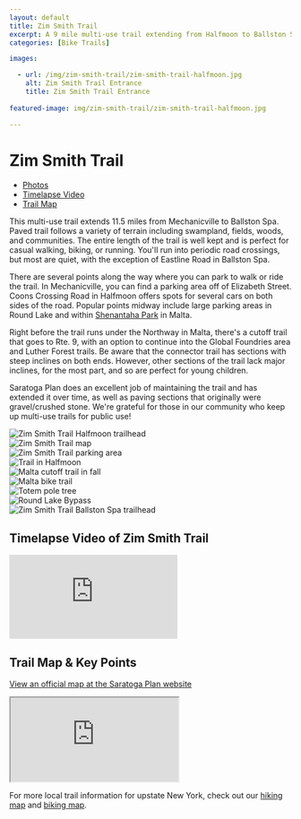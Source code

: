 ```yaml
---
layout: default
title: Zim Smith Trail 
excerpt: A 9 mile multi-use trail extending from Halfmoon to Ballston Spa
categories: [Bike Trails]

images:

  - url: /img/zim-smith-trail/zim-smith-trail-halfmoon.jpg
    alt: Zim Smith Trail Entrance
    title: Zim Smith Trail Entrance
    
featured-image: img/zim-smith-trail/zim-smith-trail-halfmoon.jpg

---
```

 
<h1>Zim Smith Trail</h1>

<ul>
	<li><a href="#photos">Photos</a></li>
	<li><a href="#video">Timelapse Video</a></li>
	<li><a href="#trailmap">Trail Map</a></li>
</ul>

<p>This multi-use trail extends 11.5 miles from Mechanicville to Ballston Spa. Paved trail follows a variety of terrain including swampland, fields, woods, and communities. The entire length of the trail is well kept and is perfect for casual walking, biking, or running. You'll run into periodic road crossings, but most are quiet, with the exception of Eastline Road in Ballston Spa.</p>

<p>There are several points along the way where you can park to walk or ride the trail. In Mechanicville, you can find a parking area off of Elizabeth Street. Coons Crossing Road in Halfmoon offers spots for several cars on both sides of the road. Popular points midway include large parking areas in Round Lake and within <a href="http://malta-town.org/facilities/facility/details/Shenantaha-Creek-Park-3" target="_blank">Shenantaha Park</a> in Malta.</p>

<p>Right before the trail runs under the Northway in Malta, there's a cutoff trail that goes to Rte. 9, with an option to continue into the Global Foundries area and Luther Forest trails. Be aware that the connector trail has sections with steep inclines on both ends. However, other sections of the trail lack major inclines, for the most part, and so are perfect for young children.</p>

<p>Saratoga Plan does an excellent job of maintaining the trail and has extended it over time, as well as paving sections that originally were gravel/crushed stone. We're grateful for those in our community who keep up multi-use trails for public use!</p>

<div id="photos" class="fotorama" data-nav="thumbs" data-width="100%"
                     data-ratio="800/600"
                     data-min-width="100%"
                     data-max-width="1000"
                     data-min-height="300"
                     data-max-height="100%" >
<img src="/img/zim-smith-trail/zim-smith-1.jpg" alt="Zim Smith Trail Halfmoon trailhead"><br />
<img src="/img/zim-smith-trail/zim-smith-2.jpg" alt="Zim Smith Trail map"><br />
<img src="/img/zim-smith-trail/zim-smith-3.jpg" alt="Zim Smith Trail parking area"><br />
<img src="/img/zim-smith-trail/zim-smith-4.jpg" alt="Trail in Halfmoon"><br />
<img src="/img/zim-smith-trail/zim-smith-trail-fall.jpg" alt="Malta cutoff trail in fall"><br />
<img src="/img/zim-smith-trail/malta-bike-trail.jpg" alt="Malta bike trail"><br />
<img src="/img/zim-smith-trail/totem-pole.jpg" alt="Totem pole tree"><br />
<img src="/img/zim-smith-trail/round-lake-bypass.jpg" alt="Round Lake Bypass"><br />
<img src="/img/zim-smith-trail/zim-smith-trail-ballston.jpg" alt="Zim Smith Trail Ballston Spa trailhead"><br />
</div>

<h2 id="video">Timelapse Video of Zim Smith Trail</h2>

<div class="google-maps">
	<iframe src="https://player.vimeo.com/video/162186185?title=0&byline=0&portrait=0" frameborder="0" webkitallowfullscreen mozallowfullscreen allowfullscreen></iframe>
</div>

<h2 id="trailmap">Trail Map & Key Points</h2>

<p><a href="https://saratogaplan.org/explore-parks-and-trails/zim-smith-trail/" target="_blank">View an official map at the Saratoga Plan website</a></p>

<div class="google-maps">
	<iframe src="https://www.google.com/maps/d/embed?mid=19awwdDUCA1VK660KJb5z6cf7ISc" ></iframe>
</div>

<p>For more local trail information for upstate New York, check out our <a href="http://newyorktrailheads.com/hiking-map.html">hiking map</a> and <a href="http://newyorktrailheads.com/biking-map.html">biking map</a>.</p>